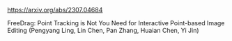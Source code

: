 https://arxiv.org/abs/2307.04684

FreeDrag: Point Tracking is Not You Need for Interactive Point-based Image Editing (Pengyang Ling, Lin Chen, Pan Zhang, Huaian Chen, Yi Jin)